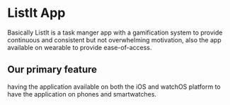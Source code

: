 # ListIt App 
Basically ListIt is a task manger app with a gamification system to provide continuous and consistent but not overwhelming motivation, also the app available on wearable to provide ease-of-access.

## Our primary feature 
having the application available on both the iOS and watchOS platform to have the application on phones and smartwatches. 

